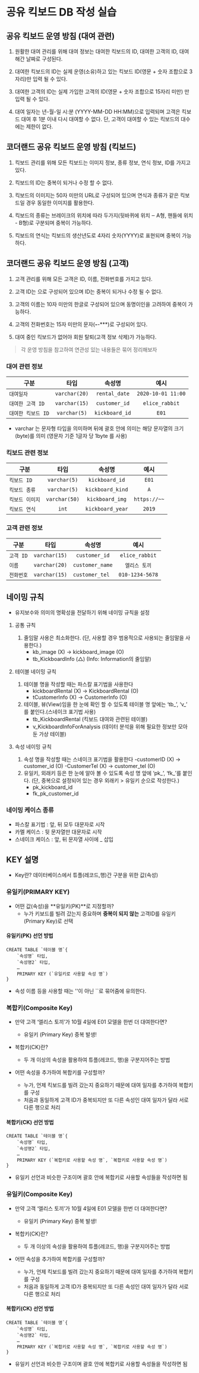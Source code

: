 # 공유 킥보드 DB 작성 실습

## 공유 킥보드 운영 방침 (대여 관련)

1. 원활한 대여 관리를 위해 대여 정보는 대여한 킥보드의 ID, 대여한 고객의 ID, 대여해간 날짜로 구성된다.

2. 대여한 킥보드의 ID는 실제 운영(소유)하고 있는 킥보드 ID(영문 + 숫자 조합으로 3자리)만 입력 될 수 있다.

3. 대여한 고객의 ID는 실제 가입한 고객의 ID(영문 + 숫자 조합으로 15자리 미만) 만 입력 될 수 있다.

4. 대여 일자는 년-월-일 시:분 (YYYY-MM-DD HH:MM)으로 입력되며 고객은 킥보드 대여 후 1분 이내 다시 대여할 수 없다.
단, 고객이 대여할 수 있는 킥보드의 대수에는 제한이 없다.

## 코더랜드 공유 킥보드 운영 방침 (킥보드)

1. 킥보드 관리를 위해 모든 킥보드는 이미지 정보, 종류 정보, 연식 정보, ID를 가지고 있다.

2. 킥보드의 ID는 중복이 되거나 수정 할 수 없다.

3. 킥보드의 이미지는 50자 미만의 URL로 구성되어 있으며 연식과 종류가 같은 킥보드일 경우
동일한 이미지를 활용한다.

4. 킥보드의 종류는 브레이크의 위치에 따라 두가지(뒷바퀴에 위치 ‒ A형, 핸들에 위치 - B형)로 구분되며 중복이 가능하다.

5. 킥보드의 연식는 킥보드의 생산년도로 4자리 숫자(YYYY)로 표현되며 중복이 가능하다.

## 코더랜드 공유 킥보드 운영 방침 (고객)

1. 고객 관리를 위해 모든 고객은 ID, 이름, 전화번호를 가지고 있다.

2. 고객 ID는 으로 구성되어 있으며 ID는 중복이 되거나 수정 될 수 없다.

3. 고객의 이름는 10자 미만의 한글로 구성되어 있으며 동명이인을 고려하여 중복이 가능하다.

4. 고객의 전화번호는 15자 미만의 문자(***-****-****)로 구성되어 있다.

5. 대여 중인 킥보드가 없어야 회원 탈퇴(고객 정보 삭제)가 가능하다.

> 각 운영 방침을 참고하여 연관성 있는 내용들은 묶어 정리해보자

### 대여 관련 정보

| 구분 | 타입 | 속성명 | 예시 |
|---|:---:|:---:|:---:|
| `대여일자` | `varchar(20)` | `rental_date` | `2020-10-01 11:00` |
| `대여한 고객 ID` | `varchar(15)` | `customer_id` | `elice_rabbit` |
| `대여한 킥보드 ID` | `varchar(5)` | `kickboard_id` | `E01` |

- varchar 는 문자형 타입을 의미하며 뒤에 괄호 안에 의미는 해당 문자열의 크기(byte)를 의미
(영문자 기준 1글자 당 1byte 를 사용)

### 킥보드 관련 정보

| 구분 | 타입 | 속성명 | 예시 |
|---|:---:|:---:|:---:|
| `킥보드 ID` | `varchar(5)` | `kickboard_id` | `E01` |
| `킥보드 종류` | `varchar(5)` | `kickboard_kind` | `A` |
| `킥보드 이미지` | `varchar(50)` | `kickboard_img` | `https://~~` |
| `킥보드 연식` | `int` | `kickboard_year` | `2019` |

### 고객 관련 정보

| 구분 | 타입 | 속성명 | 예시 |
|---|:---:|:---:|:---:|
| `고객 ID` | `varchar(15)` | `customer_id` | `elice_rabbit` |
| `이름` | `varchar(20)` | `customer_name` | `엘리스 토끼` |
| `전화번호` | `varchar(15)` | `customer_tel ` | `010-1234-5678` |

## 네이밍 규칙

 - 유지보수와 의미의 명확성을 전달하기 위해 네이밍 규칙을 설정

1. 공통 규칙
    1. 줄임말 사용은 최소화한다. (단, 사용할 경우 범용적으로 사용되는 줄임말을 사용한다.)
        - kb_image (X) → kickboard_image (O)
        - tb_KickboardInfo (△) (Info: Information의 줄임말)

2. 테이블 네이밍 규칙
    1. 테이블 명을 작성할 때는 파스칼 표기법을 사용한다
        - kickboardRental (X) → KickboardRental (O)
        - tCustomerInfo (X) → CustomerInfo (O)
    2. 테이블, 뷰(View)임을 한 눈에 확인 할 수 있도록 테이블 명 앞에는 ‘tb_’, ‘v_’ 를 붙인다.(스네이크 표기법 사용)
        - tb_KickboardRental (킥보드 대여와 관련된 테이블)
        - v_KickboardInfoForAnalysis (데이터 분석을 위해 필요한 정보만 모아 둔 가상 테이블)

3. 속성 네이밍 규칙
    1. 속성 명을 작성할 때는 스네이크 표기법을 활용한다
        -customerID (X) → customer_id (O)
        -CustomerTel (X) → customer_tel (O)
    2. 유일키, 외래키 등은 한 눈에 알아 볼 수 있도록 속성 명 앞에 ‘pk_’, ‘fk_’를 붙인다.
        (단, 중복으로 설정되어 있는 경우 외래키 > 유일키 순으로 작성한다.)
        - pk_kickboard_id
        - fk_pk_customer_id

### 네이밍 케이스 종류
- 파스칼 표기법 : 앞, 뒤 모두 대문자로 시작
- 카멜 케이스 : 뒷 문자열만 대문자로 시작
- 스네이크 케이스 : 앞, 뒤 문자열 사이에 _ 삽입

## KEY 설명
- Key란? 데이터베이스에서 튜플(레코드,행)간 구분을 위한 값(속성)

### 유일키(PRIMARY KEY)
- 어떤 값(속성)을 **유일키(PK)**로 지정할까?
    - 누가 키보드를 빌려 갔는지 중요하며 **중복이 되지 않는** 고객ID를 유일키(Primary Key)로 선택

#### 유일키(PK) 선언 방법
```
CREATE TABLE `테이블 명`{
    `속성명` 타입,
    `속성명2` 타입,
    …
    PRIMARY KEY (`유일키로 사용할 속성 명`)
}
```
* 속성 이름 등을 사용할 때는 ''이 아닌 ``로 묶어줌에 유의한다.

### 복합키(Composite Key)

- 만약 고객 ‘엘리스 토끼’가 10월 4일에 E01 모델을 한번 더 대여한다면?
    + 유일키 (Primary Key) 중복 발생!

- 복합키(CK)란? 
    + 두 개 이상의 속성을 활용하여 튜플(레코드, 행)을 구분지어주는 방법

- 어떤 속성을 추가하여 복합키를 구성할까?
    + 누가, 언제 킥보드를 빌려 갔는지 중요하기 때문에
대여 일자를 추가하여 복합키를 구성
    + 처음과 동일하게 고객 ID가 중복되지만
또 다른 속성인 대여 일자가 달라 서로 다른 행으로 처리

#### 복합키(CK) 선언 방법
```
CREATE TABLE `테이블 명`{
    `속성명` 타입,
    `속성명2` 타입,
    …
    PRIMARY KEY (`복합키로 사용할 속성 명`, `복합키로 사용할 속성 명`)
}
```
* 유일키 선언과 비슷한 구조이며 괄호 안에 복합키로 사용할 속성들을 작성하면 됨

### 유일키(Composite Key)

- 만약 고객 ‘엘리스 토끼’가 10월 4일에 E01 모델을 한번 더 대여한다면?
    + 유일키 (Primary Key) 중복 발생!

- 복합키(CK)란? 
    + 두 개 이상의 속성을 활용하여 튜플(레코드, 행)을 구분지어주는 방법

- 어떤 속성을 추가하여 복합키를 구성할까?
    + 누가, 언제 킥보드를 빌려 갔는지 중요하기 때문에
대여 일자를 추가하여 복합키를 구성
    + 처음과 동일하게 고객 ID가 중복되지만
또 다른 속성인 대여 일자가 달라 서로 다른 행으로 처리

#### 복합키(CK) 선언 방법
```
CREATE TABLE `테이블 명`{
    `속성명` 타입,
    `속성명2` 타입,
    …
    PRIMARY KEY (`복합키로 사용할 속성 명`, `복합키로 사용할 속성 명`)
}
```
* 유일키 선언과 비슷한 구조이며 괄호 안에 복합키로 사용할 속성들을 작성하면 됨
